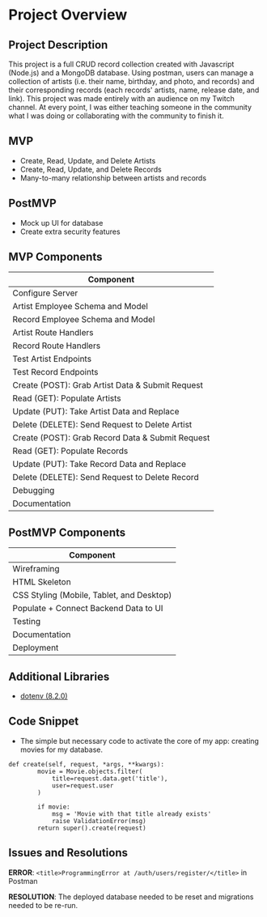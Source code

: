 # Project Overview

## Project Description

This project is a full CRUD record collection created with Javascript (Node.js) and a MongoDB database. Using postman, users can manage a collection of artists (i.e. their name, birthday, and photo, and records) and their corresponding records (each records' artists, name, release date, and link). This project was made entirely with an audience on my Twitch channel. At every point, I was either teaching someone in the community what I was doing or collaborating with the community to finish it.

## MVP

- Create, Read, Update, and Delete Artists
- Create, Read, Update, and Delete Records
- Many-to-many relationship between artists and records

## PostMVP 

- Mock up UI for database
- Create extra security features

## MVP Components
| Component |
| --- |
| Configure Server |
| Artist Employee Schema and Model |
| Record Employee Schema and Model |
| Artist Route Handlers |
| Record Route Handlers |
| Test Artist Endpoints |
| Test Record Endpoints |
| Create (POST): Grab Artist Data & Submit Request |
| Read (GET): Populate Artists |
| Update (PUT): Take Artist Data and Replace |
| Delete (DELETE): Send Request to Delete Artist |
| Create (POST): Grab Record Data & Submit Request |
| Read (GET): Populate Records |
| Update (PUT): Take Record Data and Replace |
| Delete (DELETE): Send Request to Delete Record |
| Debugging |
| Documentation |


## PostMVP Components
|Component|
| --- |
| Wireframing |
| HTML Skeleton |
| CSS Styling (Mobile, Tablet, and Desktop) |
| Populate + Connect Backend Data to UI |
| Testing |
| Documentation |
| Deployment |

## Additional Libraries
- [dotenv (8.2.0)](https://www.npmjs.com/package/dotenv)

## Code Snippet
- The simple but necessary code to activate the core of my app: creating movies for my database.

```
def create(self, request, *args, **kwargs):
        movie = Movie.objects.filter(
            title=request.data.get('title'),
            user=request.user
        )

        if movie:
            msg = 'Movie with that title already exists'
            raise ValidationError(msg)
        return super().create(request)
```

## Issues and Resolutions
**ERROR**: ```<title>ProgrammingError at /auth/users/register/</title>``` in Postman

**RESOLUTION**: The deployed database needed to be reset and migrations needed to be re-run.
